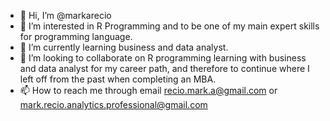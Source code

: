- 👋 Hi, I’m @markarecio
- 👀 I’m interested in R Programming and to be one of my main expert skills for programming language. 
- 🌱 I’m currently learning business and data analyst. 
- 💞️ I’m looking to collaborate on R programming learning with business and data analyst for my career path, and therefore to continue where I left off from the past when completing an MBA.
- 📫 How to reach me through email recio.mark.a@gmail.com or mark.recio.analytics.professional@gmail.com

<!---
markarecio/markarecio is a ✨ special ✨ repository because its `README.md` (this file) appears on your GitHub profile.
You can click the Preview link to take a look at your changes.
--->
